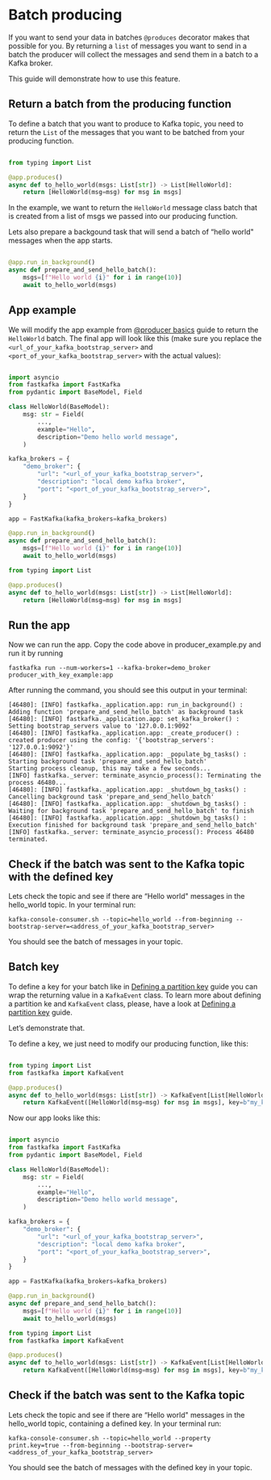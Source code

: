 # Batch producing

<!-- WARNING: THIS FILE WAS AUTOGENERATED! DO NOT EDIT! -->

If you want to send your data in batches `@produces` decorator makes
that possible for you. By returning a `list` of messages you want to
send in a batch the producer will collect the messages and send them in
a batch to a Kafka broker.

This guide will demonstrate how to use this feature.

## Return a batch from the producing function

To define a batch that you want to produce to Kafka topic, you need to
return the `List` of the messages that you want to be batched from your
producing function.

``` python

from typing import List

@app.produces()
async def to_hello_world(msgs: List[str]) -> List[HelloWorld]:
    return [HelloWorld(msg=msg) for msg in msgs]
```

In the example, we want to return the `HelloWorld` message class batch
that is created from a list of msgs we passed into our producing
function.

Lets also prepare a backgound task that will send a batch of “hello
world" messages when the app starts.

``` python

@app.run_in_background()
async def prepare_and_send_hello_batch():
    msgs=[f"Hello world {i}" for i in range(10)]
    await to_hello_world(msgs)
```

## App example

We will modify the app example from [@producer
basics](/docs/guides/Guide_21_Produces_Basics.md) guide to return the
`HelloWorld` batch. The final app will look like this (make sure you
replace the `<url_of_your_kafka_bootstrap_server>` and
`<port_of_your_kafka_bootstrap_server>` with the actual values):

``` python

import asyncio
from fastkafka import FastKafka
from pydantic import BaseModel, Field

class HelloWorld(BaseModel):
    msg: str = Field(
        ...,
        example="Hello",
        description="Demo hello world message",
    )

kafka_brokers = {
    "demo_broker": {
        "url": "<url_of_your_kafka_bootstrap_server>",
        "description": "local demo kafka broker",
        "port": "<port_of_your_kafka_bootstrap_server>",
    }
}

app = FastKafka(kafka_brokers=kafka_brokers)

@app.run_in_background()
async def prepare_and_send_hello_batch():
    msgs=[f"Hello world {i}" for i in range(10)]
    await to_hello_world(msgs)

from typing import List

@app.produces()
async def to_hello_world(msgs: List[str]) -> List[HelloWorld]:
    return [HelloWorld(msg=msg) for msg in msgs]
```

## Run the app

Now we can run the app. Copy the code above in producer_example.py and
run it by running

``` shell
fastkafka run --num-workers=1 --kafka-broker=demo_broker producer_with_key_example:app
```

After running the command, you should see this output in your terminal:

    [46480]: [INFO] fastkafka._application.app: run_in_background() : Adding function 'prepare_and_send_hello_batch' as background task
    [46480]: [INFO] fastkafka._application.app: set_kafka_broker() : Setting bootstrap_servers value to '127.0.0.1:9092'
    [46480]: [INFO] fastkafka._application.app: _create_producer() : created producer using the config: '{'bootstrap_servers': '127.0.0.1:9092'}'
    [46480]: [INFO] fastkafka._application.app: _populate_bg_tasks() : Starting background task 'prepare_and_send_hello_batch'
    Starting process cleanup, this may take a few seconds...
    [INFO] fastkafka._server: terminate_asyncio_process(): Terminating the process 46480...
    [46480]: [INFO] fastkafka._application.app: _shutdown_bg_tasks() : Cancelling background task 'prepare_and_send_hello_batch'
    [46480]: [INFO] fastkafka._application.app: _shutdown_bg_tasks() : Waiting for background task 'prepare_and_send_hello_batch' to finish
    [46480]: [INFO] fastkafka._application.app: _shutdown_bg_tasks() : Execution finished for background task 'prepare_and_send_hello_batch'
    [INFO] fastkafka._server: terminate_asyncio_process(): Process 46480 terminated.

## Check if the batch was sent to the Kafka topic with the defined key

Lets check the topic and see if there are “Hello world" messages in the
hello_world topic. In your terminal run:

``` shell
kafka-console-consumer.sh --topic=hello_world --from-beginning --bootstrap-server=<address_of_your_kafka_bootstrap_server>
```

You should see the batch of messages in your topic.

## Batch key

To define a key for your batch like in [Defining a partition
key](/docs/guides/Guide_22_Partition_Keys.md) guide you can wrap the
returning value in a `KafkaEvent` class. To learn more about defining a
partition ke and `KafkaEvent` class, please, have a look at [Defining a
partition key](/docs/guides/Guide_22_Partition_Keys.md) guide.

Let’s demonstrate that.

To define a key, we just need to modify our producing function, like
this:

``` python

from typing import List
from fastkafka import KafkaEvent

@app.produces()
async def to_hello_world(msgs: List[str]) -> KafkaEvent[List[HelloWorld]]:
    return KafkaEvent([HelloWorld(msg=msg) for msg in msgs], key=b"my_key")
```

Now our app looks like this:

``` python

import asyncio
from fastkafka import FastKafka
from pydantic import BaseModel, Field

class HelloWorld(BaseModel):
    msg: str = Field(
        ...,
        example="Hello",
        description="Demo hello world message",
    )

kafka_brokers = {
    "demo_broker": {
        "url": "<url_of_your_kafka_bootstrap_server>",
        "description": "local demo kafka broker",
        "port": "<port_of_your_kafka_bootstrap_server>",
    }
}

app = FastKafka(kafka_brokers=kafka_brokers)

@app.run_in_background()
async def prepare_and_send_hello_batch():
    msgs=[f"Hello world {i}" for i in range(10)]
    await to_hello_world(msgs)

from typing import List
from fastkafka import KafkaEvent

@app.produces()
async def to_hello_world(msgs: List[str]) -> KafkaEvent[List[HelloWorld]]:
    return KafkaEvent([HelloWorld(msg=msg) for msg in msgs], key=b"my_key")
```

## Check if the batch was sent to the Kafka topic

Lets check the topic and see if there are “Hello world" messages in the
hello_world topic, containing a defined key. In your terminal run:

``` shell
kafka-console-consumer.sh --topic=hello_world --property print.key=true --from-beginning --bootstrap-server=<address_of_your_kafka_bootstrap_server>
```

You should see the batch of messages with the defined key in your topic.

